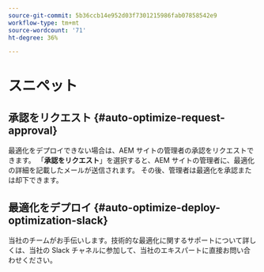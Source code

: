 ```yaml
---
source-git-commit: 5b36ccb14e952d03f7301215986fab07858542e9
workflow-type: tm+mt
source-wordcount: '71'
ht-degree: 36%

---
```

# スニペット

## 承認をリクエスト {#auto-optimize-request-approval}

最適化をデプロイできない場合は、AEM サイトの管理者の承認をリクエストできます。 「**承認をリクエスト**」を選択すると、AEM サイトの管理者に、最適化の詳細を記載したメールが送信されます。 その後、管理者は最適化を承認または却下できます。

## 最適化をデプロイ {#auto-optimize-deploy-optimization-slack}

当社のチームがお手伝いします。技術的な最適化に関するサポートについて詳しくは、当社の Slack チャネルに参加して、当社のエキスパートに直接お問い合わせください。
